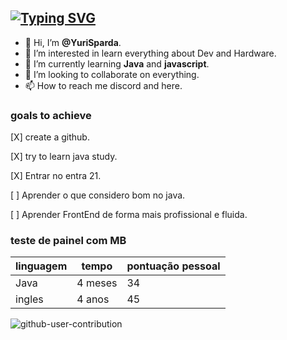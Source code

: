 [![Typing SVG](https://readme-typing-svg.herokuapp.com/?lines=Hello+World;My+name+is+yuri;I'm+here+to+learn)](https://git.io/typing-svg)
---
- 👋 Hi, I’m **@YuriSparda**.
- 👀 I’m interested in learn everything about Dev and Hardware.
- 🌱 I’m currently learning **Java** and **javascript**.
- 💞️ I’m looking to collaborate on everything. 
- 📫 How to reach me discord and here.

### goals to achieve
[X] create a github.

[X] try to learn java study.

[X] Entrar no entra 21.

[ ] Aprender o que considero bom no java.

[ ] Aprender FrontEnd de forma mais profissional e fluida.


### teste de painel com MB
linguagem|tempo|pontuação pessoal
---|---|---
Java|4 meses|34
ingles|4 anos|45
<end>

<!---
YuriSparda/YuriSparda is a ✨ special ✨ repository because its `presentation.md` (this file) appears on your GitHub profile.
You can click the Preview link to take a look at your changes.
--->

![github-user-contribution](https://user-images.githubusercontent.com/95309127/178049250-26091ae7-174f-4253-bfed-8926fb02429b.svg)
